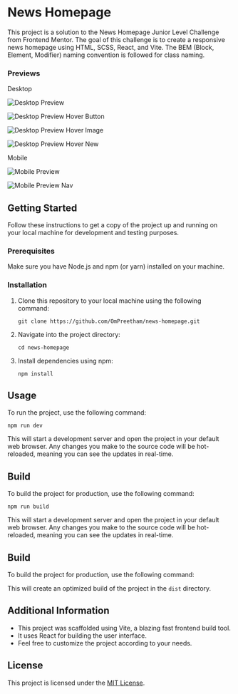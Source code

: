 # News Homepage

This project is a solution to the News Homepage Junior Level Challenge from Frontend Mentor. The goal of this challenge is to create a responsive news homepage using HTML, SCSS, React, and Vite. The BEM (Block, Element, Modifier) naming convention is followed for class naming.

### Previews

Desktop

![Desktop Preview](/public/preview-desktop.png)

![Desktop Preview Hover Button](/public/preview-desktop-hover-button.png)

![Desktop Preview Hover Image](/public/preview-desktop-hover-image.png)

![Desktop Preview Hover New](/public/preview-desktop-hover-new.png)

Mobile

![Mobile Preview](/public/preview-mobile.png)

![Mobile Preview Nav](/public/preview-mobile-nav.png)

## Getting Started

Follow these instructions to get a copy of the project up and running on your local machine for development and testing purposes.

### Prerequisites

Make sure you have Node.js and npm (or yarn) installed on your machine.

### Installation

1. Clone this repository to your local machine using the following command:

   ```
   git clone https://github.com/OmPreetham/news-homepage.git
   ```

1. Navigate into the project directory:

   ```
   cd news-homepage
   ```

1. Install dependencies using npm:

   ```
   npm install
   ```

## Usage

To run the project, use the following command:

```
npm run dev
```

This will start a development server and open the project in your default web browser. Any changes you make to the source code will be hot-reloaded, meaning you can see the updates in real-time.

## Build

To build the project for production, use the following command:

```
npm run build
```

This will start a development server and open the project in your default web browser. Any changes you make to the source code will be hot-reloaded, meaning you can see the updates in real-time.

## Build

To build the project for production, use the following command:

This will create an optimized build of the project in the `dist` directory.

## Additional Information

- This project was scaffolded using Vite, a blazing fast frontend build tool.
- It uses React for building the user interface.
- Feel free to customize the project according to your needs.

## License

This project is licensed under the [MIT License](LICENSE).
